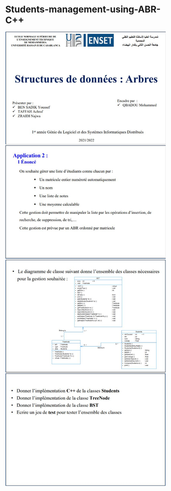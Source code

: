 # Students-management-using-ABR-C++
  <img  alt="JPG" src="partie0.JPG"/>
  <img  alt="JPG" src="partie1.JPG"/>
  <img  alt="JPG" src="partie2.JPG"/>
  <img alt="JPG" src="partie3.JPG"/>

